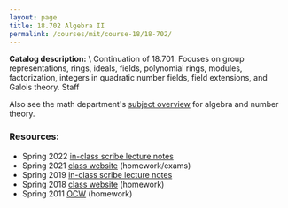 ```yaml
---
layout: page
title: 18.702 Algebra II
permalink: /courses/mit/course-18/18-702/
---
```


**Catalog description:**
\\
Continuation of 18.701. Focuses on group representations, rings, ideals, fields, polynomial rings, modules, factorization, integers in quadratic number fields, field extensions, and Galois theory.
Staff

Also see the math department's [subject overview](https://math.mit.edu/academics/undergrad/subjects/187x.html) for algebra and number theory.

### Resources:
- Spring 2022 [in-class scribe lecture notes](https://ocw.mit.edu/courses/res-18-012-algebra-ii-student-notes-spring-2022/pages/student-notes/)
- Spring 2021 [class website](https://math.mit.edu/classes/18.702/index.html) (homework/exams)
- Spring 2019 [in-class scribe lecture notes](https://web.stanford.edu/~lindrew/18.702.pdf)
- Spring 2018 [class website](https://www.dhruvrnathan.net/spring18-702) (homework)
- Spring 2011 [OCW](https://ocw.mit.edu/courses/18-702-algebra-ii-spring-2011/) (homework)